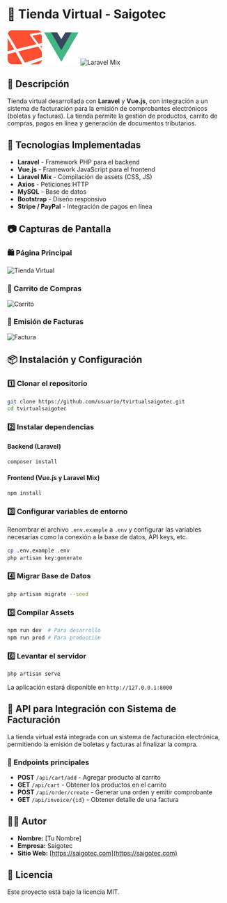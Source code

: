 # 🛒 Tienda Virtual - Saigotec

<img src="https://raw.githubusercontent.com/devicons/devicon/master/icons/laravel/laravel-plain.svg" alt="Laravel" width="80" height="80"/>
<img src="https://raw.githubusercontent.com/devicons/devicon/master/icons/vuejs/vuejs-original.svg" alt="Vue.js" width="80" height="80"/>
<img src="https://raw.githubusercontent.com/laravel/laravel.com/HEAD/assets/img/logomark.min.svg" alt="Laravel Mix" width="80" height="80"/>

## 📌 Descripción
Tienda virtual desarrollada con **Laravel** y **Vue.js**, con integración a un sistema de facturación para la emisión de comprobantes electrónicos (boletas y facturas). La tienda permite la gestión de productos, carrito de compras, pagos en línea y generación de documentos tributarios.

## 🚀 Tecnologías Implementadas
- **Laravel** - Framework PHP para el backend
- **Vue.js** - Framework JavaScript para el frontend
- **Laravel Mix** - Compilación de assets (CSS, JS)
- **Axios** - Peticiones HTTP
- **MySQL** - Base de datos
- **Bootstrap** - Diseño responsivo
- **Stripe / PayPal** - Integración de pagos en línea

## 📷 Capturas de Pantalla
### 🛍️ Página Principal
![Tienda Virtual](https://via.placeholder.com/800x400?text=Tienda+Virtual)

### 🛒 Carrito de Compras
![Carrito](https://via.placeholder.com/800x400?text=Carrito+de+Compras)

### 📄 Emisión de Facturas
![Factura](https://via.placeholder.com/800x400?text=Factura+Electronica)

## 📦 Instalación y Configuración
### 1️⃣ Clonar el repositorio
```bash
git clone https://github.com/usuario/tvirtualsaigotec.git
cd tvirtualsaigotec
```

### 2️⃣ Instalar dependencias
#### Backend (Laravel)
```bash
composer install
```
#### Frontend (Vue.js y Laravel Mix)
```bash
npm install
```

### 3️⃣ Configurar variables de entorno
Renombrar el archivo `.env.example` a `.env` y configurar las variables necesarias como la conexión a la base de datos, API keys, etc.
```bash
cp .env.example .env
php artisan key:generate
```

### 4️⃣ Migrar Base de Datos
```bash
php artisan migrate --seed
```

### 5️⃣ Compilar Assets
```bash
npm run dev  # Para desarrollo
npm run prod # Para producción
```

### 6️⃣ Levantar el servidor
```bash
php artisan serve
```
La aplicación estará disponible en `http://127.0.0.1:8000`

## 🔗 API para Integración con Sistema de Facturación
La tienda virtual está integrada con un sistema de facturación electrónica, permitiendo la emisión de boletas y facturas al finalizar la compra.

### 🔄 Endpoints principales
- **POST** `/api/cart/add` - Agregar producto al carrito
- **GET** `/api/cart` - Obtener los productos en el carrito
- **POST** `/api/order/create` - Generar una orden y emitir comprobante
- **GET** `/api/invoice/{id}` - Obtener detalle de una factura

## 👨‍💻 Autor
- **Nombre:** [Tu Nombre]
- **Empresa:** Saigotec
- **Sitio Web:** [https://saigotec.com](https://saigotec.com)

## 📜 Licencia
Este proyecto está bajo la licencia MIT.
